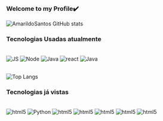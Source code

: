 
### Welcome to my Profile✔️      

![AmarildoSantos GitHub stats](https://github-readme-stats.vercel.app/api?username=AmarildoSantos1&show_icons=true&theme=dark)



### Tecnologias Usadas atualmente

<div style="display: inline_block"><br/>
 <img align="center" alt="JS" src="https://img.shields.io/badge/JavaScript-323330?style=for-the-badge&logo=javascript&logoColor=F7DF1E" / >
  <img align="center" alt="Node" src="https://img.shields.io/badge/Node.js-43853D?style=for-the-badge&logo=node.js&logoColor=white" / >
   <img align="center" alt="Java" src="https://img.shields.io/badge/Java-ED8B00?style=for-the-badge&logo=openjdk&logoColor=white" / >
    <img align="center" alt="react" src="https://img.shields.io/badge/React-20232A?style=for-the-badge&logo=react&logoColor=61DAFB" / >
    <img align="center" alt="Java" src="https://img.shields.io/badge/MongoDB-4EA94B?style=for-the-badge&logo=mongodb&logoColor=white" / >

</div><br/>

![Top Langs](https://github-readme-stats.vercel.app/api/top-langs/?username=AmarildoSantos1&hide_progress=true)
### Tecnologias já vistas
<div style="display: inline_block"><br/>
 <img align="center" alt="html5" src="https://img.shields.io/badge/HTML5-E34F26?style=for-the-badge&logo=html5&logoColor=white" / >
 <img align="center" alt="Python" src="https://img.shields.io/badge/Python-3776AB?style=for-the-badge&logo=python&logoColor=white" / >
 <img align="center" alt="html5" src="https://img.shields.io/badge/CSS-239120?&style=for-the-badge&logo=css3&logoColor=white" / >
 <img align="center" alt="html5" src="https://img.shields.io/badge/Spring-6DB33F?style=for-the-badge&logo=spring&logoColor=white" / >
 <img align="center" alt="html5" src="	https://img.shields.io/badge/MySQL-005C84?style=for-the-badge&logo=mysql&logoColor=white" / >
 <img align="center" alt="html5" src="https://img.shields.io/badge/PostgreSQL-316192?style=for-the-badge&logo=postgresql&logoColor=white" / >
  <img align="center" alt="html5" src="https://img.shields.io/badge/SQLite-07405E?style=for-the-badge&logo=sqlite&logoColor=white" / >
</div>

